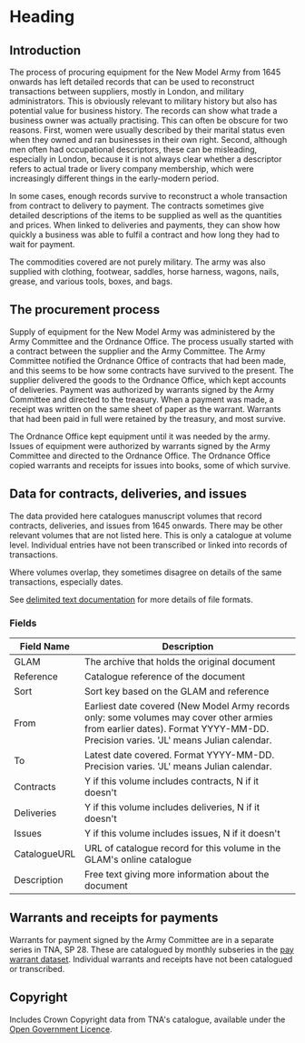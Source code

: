 # Heading

## Introduction

The process of procuring equipment for the New Model Army from 1645 onwards has left detailed records that can be used to reconstruct transactions between suppliers, mostly in London, and military administrators. This is obviously relevant to military history but also has potential value for business history. The records can show what trade a business owner was actually practising. This can often be obscure for two reasons. First, women were usually described by their marital status even when they owned and ran businesses in their own right. Second, although men often had occupational descriptors, these can be misleading, especially in London, because it is not always clear whether a descriptor refers to actual trade or livery company membership, which were increasingly different things in the early-modern period.

In some cases, enough records survive to reconstruct a whole transaction from contract to delivery to payment. The contracts sometimes give detailed descriptions of the items to be supplied as well as the quantities and prices. When linked to deliveries and payments, they can show how quickly a business was able to fulfil a contract and how long they had to wait for payment.

The commodities covered are not purely military. The army was also supplied with clothing, footwear, saddles, horse harness, wagons, nails, grease, and various tools, boxes, and bags.

## The procurement process

Supply of equipment for the New Model Army was administered by the Army Committee and the Ordnance Office. The process usually started with a contract between the supplier and the Army Committee. The Army Committee notified the Ordnance Office of contracts that had been made, and this seems to be how some contracts have survived to the present. The supplier delivered the goods to the Ordnance Office, which kept accounts of deliveries. Payment was authorized by warrants signed by the Army Committee and directed to the treasury. When a payment was made, a receipt was written on the same sheet of paper as the warrant. Warrants that had been paid in full were retained by the treasury, and most survive.

The Ordnance Office kept equipment until it was needed by the army. Issues of equipment were authorized by warrants signed by the Army Committee and directed to the Ordnance Office. The Ordnance Office copied warrants and receipts for issues into books, some of which survive.

## Data for contracts, deliveries, and issues

The data provided here catalogues manuscript volumes that record contracts, deliveries, and issues from 1645 onwards. There may be other relevant volumes that are not listed here. This is only a catalogue at volume level. Individual entries have not been transcribed or linked into records of transactions.

Where volumes overlap, they sometimes disagree on details of the same transactions, especially dates.

See [delimited text documentation](https://github.com/drgavinr/cc-by-data/blob/main/delimited-text.md) for more details of file formats.

### Fields

| Field Name | Description |
| --- | --- |
| GLAM | The archive that holds the original document |
| Reference | Catalogue reference of the document |
| Sort | Sort key based on the GLAM and reference |
| From | Earliest date covered (New Model Army records only: some volumes may cover other armies from earlier dates). Format YYYY-MM-DD. Precision varies. 'JL' means Julian calendar. |
| To | Latest date covered. Format YYYY-MM-DD. Precision varies. 'JL' means Julian calendar. |
| Contracts | Y if this volume includes contracts, N if it doesn't |
| Deliveries | Y if this volume includes deliveries, N if it doesn't |
| Issues | Y if this volume includes issues, N if it doesn't |
| CatalogueURL | URL of catalogue record for this volume in the GLAM's online catalogue |
| Description | Free text giving more information about the document |

## Warrants and receipts for payments

Warrants for payment signed by the Army Committee are in a separate series in TNA, SP 28. These are catalogued by monthly subseries in the [pay warrant dataset](https://github.com/drgavinr/cc-by-data/tree/main/army-pay/warrants). Individual warrants and receipts have not been catalogued or transcribed.

## Copyright

Includes Crown Copyright data from TNA's catalogue, available under the [Open Government Licence](https://www.nationalarchives.gov.uk/doc/open-government-licence/version/3/).
